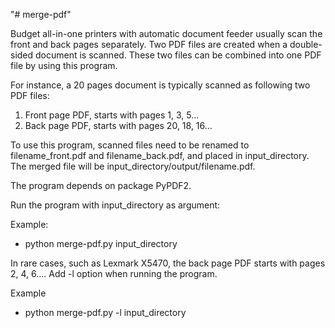 "# merge-pdf" 

Budget all-in-one printers with automatic document feeder usually scan the front and back pages separately.  Two PDF files are created when a double-sided document is scanned.  These two files can be combined into one PDF file by using this program.

For instance, a 20 pages document is typically scanned as following two PDF files:
1. Front page PDF, starts with pages 1, 3, 5...
2. Back page PDF, starts with pages 20, 18, 16...

To use this program, scanned files need to be renamed to filename_front.pdf and filename_back.pdf, and placed in input_directory. The merged file will be input_directory/output/filename.pdf.

The program depends on package PyPDF2.

Run the program with input_directory as argument:

Example:
- python merge-pdf.py input_directory

In rare cases, such as Lexmark X5470, the back page PDF starts with pages 2, 4, 6....  Add -l option when running the program.

Example
- python merge-pdf.py -l input_directory





